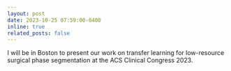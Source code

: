 ```yaml
---
layout: post
date: 2023-10-25 07:59:00-0400
inline: true
related_posts: false
---
```


I will be in Boston to present our work on transfer learning for low-resource surgical phase segmentation at the ACS Clinical Congress 2023.